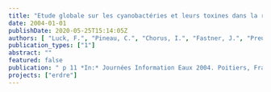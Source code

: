 ```yaml
---
title: "Etude globale sur les cyanobactéries et leurs toxines dans la rivière Erdre (France)"
date: 2004-01-01
publishDate: 2020-05-25T15:14:05Z
authors: [ "Luck, F.", "Pineau, C.", "Chorus, I.", "Fastner, J.", "Preußel, K.", "Marcou, S.", "Urvoy, Y." ]
publication_types: ["1"]
abstract: ""
featured: false
publication: " p 11 *In:* Journées Information Eaux 2004. Poitiers, France. 29.9. - 1.10.2004"
projects: ["erdre"]
---
```


